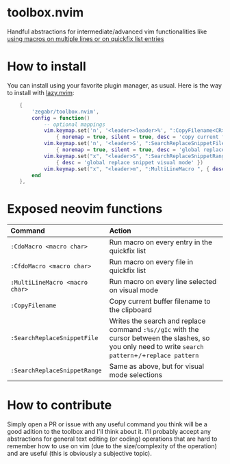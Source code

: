 # toolbox.nvim
Handful abstractions for intermediate/advanced vim functionalities like [using macros on multiple lines or on quickfix list entries](https://www.youtube.com/watch?v=KlNzYMLK8N4)
<!---
# Sneak peak
# TODO: add video showing how to use search replace and a multiline macro
-->

# How to install
You can install using your favorite plugin manager, as usual. Here is the way to install with [lazy.nvim](https://github.com/folke/lazy.nvim):
```lua
    {
        'zegabr/toolbox.nvim',
        config = function()
            -- optional mappings
            vim.keymap.set('n', '<leader><leader>%', ":CopyFilename<CR>",
                { noremap = true, silent = true, desc = 'copy current file name to clipboard' })
            vim.keymap.set('n', '<leader>S', ":SearchReplaceSnippetFile<CR>",
                { noremap = true, silent = true, desc = 'global replace snippet normal mode' })
            vim.keymap.set("x", "<leader>S", ":SearchReplaceSnippetRange<CR>",
                { desc = 'global replace snippet visual mode' })
            vim.keymap.set("x", "<leader>m", ":MultiLineMacro ", { desc = 'run macro per line on visual mode' })
        end
    },
```

# Exposed neovim functions

| Command   | Action  |
|:---|:---|
| `:CdoMacro <macro char>` | Run macro on every entry in the quickfix list |
| `:CfdoMacro <macro char>` | Run macro on every file in quickfix list |
| `:MultiLineMacro <macro char>` | Run macro on every line selected on visual mode |
| `:CopyFilename` | Copy current buffer filename to the clipboard |
| `:SearchReplaceSnippetFile` | Writes the search and replace command `:%s//gIc` with the cursor between the slashes, so you only need to write `search pattern`+`/`+`replace pattern` |
| `:SearchReplaceSnippetRange` | Same as above, but for visual mode selections |

# How to contribute

Simply open a PR or issue with any useful command you think will be a good adition to the toolbox and I'll think about it. I'll probably accept any abstractions for general text editing (or coding) operations that are hard to remember how to use on vim (due to the size/complexity of the operation) and are useful (this is obviously a subjective topic).
